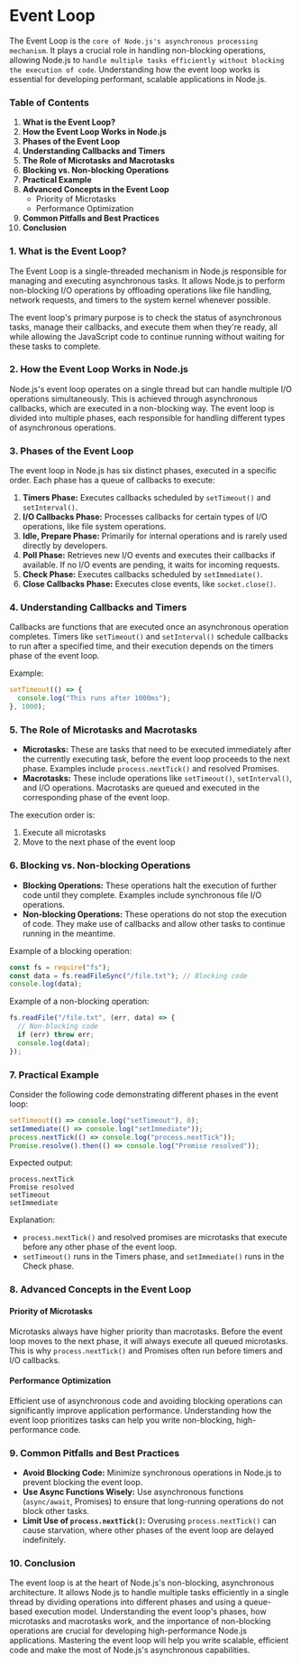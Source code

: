 # Event Loop

The Event Loop is the `core of Node.js's asynchronous processing mechanism`. It plays a crucial role in handling non-blocking operations, allowing Node.js to `handle multiple tasks efficiently without blocking the execution of code`. Understanding how the event loop works is essential for developing performant, scalable applications in Node.js.

### Table of Contents

1. **What is the Event Loop?**
2. **How the Event Loop Works in Node.js**
3. **Phases of the Event Loop**
4. **Understanding Callbacks and Timers**
5. **The Role of Microtasks and Macrotasks**
6. **Blocking vs. Non-blocking Operations**
7. **Practical Example**
8. **Advanced Concepts in the Event Loop**
   - Priority of Microtasks
   - Performance Optimization
9. **Common Pitfalls and Best Practices**
10. **Conclusion**

### 1. **What is the Event Loop?**

The Event Loop is a single-threaded mechanism in Node.js responsible for managing and executing asynchronous tasks. It allows Node.js to perform non-blocking I/O operations by offloading operations like file handling, network requests, and timers to the system kernel whenever possible.

The event loop's primary purpose is to check the status of asynchronous tasks, manage their callbacks, and execute them when they're ready, all while allowing the JavaScript code to continue running without waiting for these tasks to complete.

### 2. **How the Event Loop Works in Node.js**

Node.js's event loop operates on a single thread but can handle multiple I/O operations simultaneously. This is achieved through asynchronous callbacks, which are executed in a non-blocking way. The event loop is divided into multiple phases, each responsible for handling different types of asynchronous operations.

### 3. **Phases of the Event Loop**

The event loop in Node.js has six distinct phases, executed in a specific order. Each phase has a queue of callbacks to execute:

1. **Timers Phase:** Executes callbacks scheduled by `setTimeout()` and `setInterval()`.
2. **I/O Callbacks Phase:** Processes callbacks for certain types of I/O operations, like file system operations.
3. **Idle, Prepare Phase:** Primarily for internal operations and is rarely used directly by developers.
4. **Poll Phase:** Retrieves new I/O events and executes their callbacks if available. If no I/O events are pending, it waits for incoming requests.
5. **Check Phase:** Executes callbacks scheduled by `setImmediate()`.
6. **Close Callbacks Phase:** Executes close events, like `socket.close()`.

### 4. **Understanding Callbacks and Timers**

Callbacks are functions that are executed once an asynchronous operation completes. Timers like `setTimeout()` and `setInterval()` schedule callbacks to run after a specified time, and their execution depends on the timers phase of the event loop.

Example:

```js
setTimeout(() => {
  console.log("This runs after 1000ms");
}, 1000);
```

### 5. **The Role of Microtasks and Macrotasks**

- **Microtasks:** These are tasks that need to be executed immediately after the currently executing task, before the event loop proceeds to the next phase. Examples include `process.nextTick()` and resolved Promises.
- **Macrotasks:** These include operations like `setTimeout()`, `setInterval()`, and I/O operations. Macrotasks are queued and executed in the corresponding phase of the event loop.

The execution order is:

1. Execute all microtasks
2. Move to the next phase of the event loop

### 6. **Blocking vs. Non-blocking Operations**

- **Blocking Operations:** These operations halt the execution of further code until they complete. Examples include synchronous file I/O operations.
- **Non-blocking Operations:** These operations do not stop the execution of code. They make use of callbacks and allow other tasks to continue running in the meantime.

Example of a blocking operation:

```js
const fs = require("fs");
const data = fs.readFileSync("/file.txt"); // Blocking code
console.log(data);
```

Example of a non-blocking operation:

```js
fs.readFile("/file.txt", (err, data) => {
  // Non-blocking code
  if (err) throw err;
  console.log(data);
});
```

### 7. **Practical Example**

Consider the following code demonstrating different phases in the event loop:

```js
setTimeout(() => console.log("setTimeout"), 0);
setImmediate(() => console.log("setImmediate"));
process.nextTick(() => console.log("process.nextTick"));
Promise.resolve().then(() => console.log("Promise resolved"));
```

Expected output:

```
process.nextTick
Promise resolved
setTimeout
setImmediate
```

Explanation:

- `process.nextTick()` and resolved promises are microtasks that execute before any other phase of the event loop.
- `setTimeout()` runs in the Timers phase, and `setImmediate()` runs in the Check phase.

### 8. **Advanced Concepts in the Event Loop**

#### **Priority of Microtasks**

Microtasks always have higher priority than macrotasks. Before the event loop moves to the next phase, it will always execute all queued microtasks. This is why `process.nextTick()` and Promises often run before timers and I/O callbacks.

#### **Performance Optimization**

Efficient use of asynchronous code and avoiding blocking operations can significantly improve application performance. Understanding how the event loop prioritizes tasks can help you write non-blocking, high-performance code.

### 9. **Common Pitfalls and Best Practices**

- **Avoid Blocking Code:** Minimize synchronous operations in Node.js to prevent blocking the event loop.
- **Use Async Functions Wisely:** Use asynchronous functions (`async/await`, Promises) to ensure that long-running operations do not block other tasks.
- **Limit Use of `process.nextTick()`:** Overusing `process.nextTick()` can cause starvation, where other phases of the event loop are delayed indefinitely.

### 10. **Conclusion**

The event loop is at the heart of Node.js's non-blocking, asynchronous architecture. It allows Node.js to handle multiple tasks efficiently in a single thread by dividing operations into different phases and using a queue-based execution model. Understanding the event loop's phases, how microtasks and macrotasks work, and the importance of non-blocking operations are crucial for developing high-performance Node.js applications. Mastering the event loop will help you write scalable, efficient code and make the most of Node.js's asynchronous capabilities.
